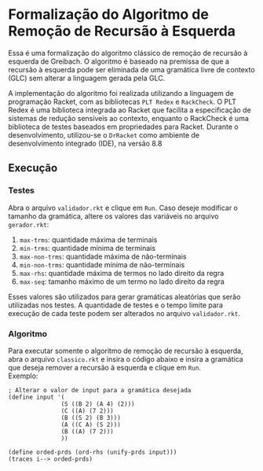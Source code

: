 # Formalização do Algoritmo de Remoção de Recursão à Esquerda

Essa é uma formalização do algoritmo clássico de remoção de recursão à esquerda de Greibach. O algoritmo é baseado na premissa de que a recursão à esquerda pode ser eliminada de uma gramática livre de contexto (GLC) sem alterar a linguagem gerada pela GLC.

A implementação do algoritmo foi realizada utilizando a linguagem de programação Racket, com as bibliotecas `PLT Redex` e `RackCheck`. O PLT Redex é uma biblioteca integrada ao Racket que facilita a especificação de sistemas de redução sensíveis ao contexto, enquanto o RackCheck é uma biblioteca de testes baseados em propriedades para Racket. Durante o desenvolvimento, utilizou-se o `DrRacket` como ambiente de desenvolvimento integrado (IDE), na versão 8.8

## Execução

### Testes
Abra o arquivo `validador.rkt` e clique em `Run`. Caso deseje modificar o tamanho da gramática, altere os valores das variáveis no arquivo `gerador.rkt`:
1. `max-trms`: quantidade máxima de terminais
2. `min-trms`: quantidade mínima de terminais
3. `max-non-trms`: quantidade máxima de não-terminais
4. `min-non-trms`: quantidade mínima de não-terminais
5. `max-rhs`: quantidade máxima de termos no lado direito da regra
6. `max-seq`: tamanho máximo de um termo no lado direito da regra

Esses valores são utilizados para gerar gramáticas aleatórias que serão utilizadas nos testes. A quantidade de testes e o tempo limite para execução de cada teste podem ser alterados no arquivo `validador.rkt`.

### Algoritmo
Para executar somente o algoritmo de remoção de recursão à esquerda, abra o arquivo `classico.rkt` e insira o código abaixo e insira a gramática que deseja remover a recursão à esquerda e clique em `Run`.\
Exemplo:
```racket
; Alterar o valor de input para a gramática desejada
(define input '(
               (S ((B 2) (A 4) (2)))
               (C ((A) (7 2)))
               (B ((S 2) (B 3)))
               (A ((C A) (S 2)))
               (B ((A) (7 2)))
               ))

(define orded-prds (ord-rhs (unify-prds input)))
(traces i--> orded-prds)
```
